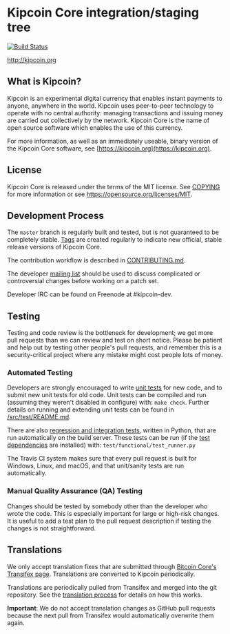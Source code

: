 Kipcoin Core integration/staging tree
=====================================

[![Build Status](https://travis-ci.org/kipcoin-project/kipcoin.svg?branch=master)](https://travis-ci.org/kipcoin-project/kipcoin)

http://kipcoin.org

What is Kipcoin?
----------------

Kipcoin is an experimental digital currency that enables instant payments to
anyone, anywhere in the world. Kipcoin uses peer-to-peer technology to operate
with no central authority: managing transactions and issuing money are carried
out collectively by the network. Kipcoin Core is the name of open source
software which enables the use of this currency.

For more information, as well as an immediately useable, binary version of
the Kipcoin Core software, see [https://kipcoin.org](https://kipcoin.org).

License
-------

Kipcoin Core is released under the terms of the MIT license. See [COPYING](COPYING) for more
information or see https://opensource.org/licenses/MIT.

Development Process
-------------------

The `master` branch is regularly built and tested, but is not guaranteed to be
completely stable. [Tags](https://github.com/kipcoin-project/kipcoin/tags) are created
regularly to indicate new official, stable release versions of Kipcoin Core.

The contribution workflow is described in [CONTRIBUTING.md](CONTRIBUTING.md).

The developer [mailing list](https://groups.google.com/forum/#!forum/kipcoin-dev)
should be used to discuss complicated or controversial changes before working
on a patch set.

Developer IRC can be found on Freenode at #kipcoin-dev.

Testing
-------

Testing and code review is the bottleneck for development; we get more pull
requests than we can review and test on short notice. Please be patient and help out by testing
other people's pull requests, and remember this is a security-critical project where any mistake might cost people
lots of money.

### Automated Testing

Developers are strongly encouraged to write [unit tests](src/test/README.md) for new code, and to
submit new unit tests for old code. Unit tests can be compiled and run
(assuming they weren't disabled in configure) with: `make check`. Further details on running
and extending unit tests can be found in [/src/test/README.md](/src/test/README.md).

There are also [regression and integration tests](/test), written
in Python, that are run automatically on the build server.
These tests can be run (if the [test dependencies](/test) are installed) with: `test/functional/test_runner.py`

The Travis CI system makes sure that every pull request is built for Windows, Linux, and macOS, and that unit/sanity tests are run automatically.

### Manual Quality Assurance (QA) Testing

Changes should be tested by somebody other than the developer who wrote the
code. This is especially important for large or high-risk changes. It is useful
to add a test plan to the pull request description if testing the changes is
not straightforward.

Translations
------------

We only accept translation fixes that are submitted through [Bitcoin Core's Transifex page](https://www.transifex.com/projects/p/bitcoin/).
Translations are converted to Kipcoin periodically.

Translations are periodically pulled from Transifex and merged into the git repository. See the
[translation process](doc/translation_process.md) for details on how this works.

**Important**: We do not accept translation changes as GitHub pull requests because the next
pull from Transifex would automatically overwrite them again.
